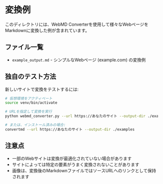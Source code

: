 # 変換例

このディレクトリには、WebMD Converterを使用して様々なWebページをMarkdownに変換した例が含まれています。

## ファイル一覧

- `example_output.md` - シンプルなWebページ (example.com) の変換例

## 独自のテスト方法

新しいサイトで変換をテストするには:

```bash
# 仮想環境をアクティベート
source venv/bin/activate

# URLを指定して変換を実行
python webmd_converter.py --url https://あなたのサイト --output-dir ./examples

# または、インストール済みの場合:
convertmd --url https://あなたのサイト --output-dir ./examples
```

## 注意点

- 一部のWebサイトは変換が最適化されていない場合があります
- サイトによっては特定の要素がうまく変換されないことがあります
- 画像は、変換後のMarkdownファイルではソースURLへのリンクとして保持されます